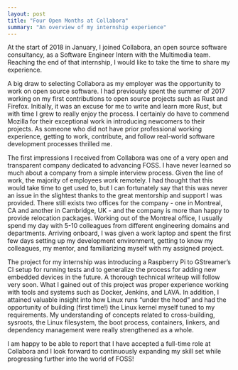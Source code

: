 ```yaml
---
layout: post
title: "Four Open Months at Collabora"
summary: "An overview of my internship experience"
---
```


At the start of 2018 in January, I joined Collabora, an open source software consultancy, as a Software Engineer Intern with the Multimedia team. Reaching the end of that internship, I would like to take the time to share my experience.

A big draw to selecting Collabora as my employer was the opportunity to work on open source software. I had previously spent the summer of 2017 working on my first contributions to open source projects such as Rust and Firefox. Initially, it was an excuse for me to write and learn more Rust, but with time I grew to really enjoy the process. I certainly do have to commend Mozilla for their exceptional work in introducing newcomers to their projects. As someone who did not have prior professional working experience, getting to work, contribute, and follow real-world software development processes thrilled me.

The first impressions I received from Collabora was one of a very open and transparent company dedicated to advancing FOSS. I have never learned so much about a company from a simple interview process. Given the line of work, the majority of employees work remotely. I had thought that this would take time to get used to, but I can fortunately say that this was never an issue in the slightest thanks to the great mentorship and support I was provided. There still exists two offices for the company - one in Montreal, CA and another in Cambridge, UK - and the company is more than happy to provide relocation packages. Working out of the Montreal office, I usually spend my day with 5-10 colleagues from different engineering domains and departments. Arriving onboard, I was given a work laptop and spent the first few days setting up my development environment, getting to know my colleagues, my mentor, and familiarizing myself with my assigned project.

The project for my internship was introducing a Raspberry Pi to GStreamer’s CI setup for running tests and to generalize the process for adding new embedded devices in the future. A thorough technical writeup will follow very soon. What I gained out of this project was proper experience working with tools and systems such as Docker, Jenkins, and LAVA. In addition, I attained valuable insight into how Linux runs “under the hood” and had the opportunity of building (first time!) the Linux kernel myself tuned to my requirements. My understanding of concepts related to cross-building, sysroots, the Linux filesystem, the boot process, containers, linkers, and dependency management were really strengthened as a whole.

I am happy to be able to report that I have accepted a full-time role at Collabora and I look forward to continuously expanding my skill set while progressing further into the world of FOSS!